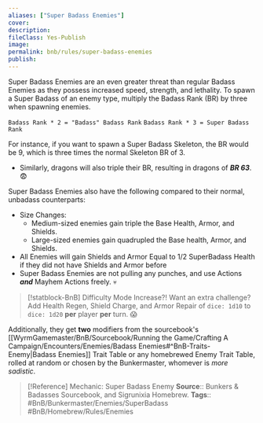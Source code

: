 ```yaml
---
aliases: ["Super Badass Enemies"]
cover: 
description: 
fileClass: Yes-Publish
image: 
permalink: bnb/rules/super-badass-enemies
publish: 
---
```


Super Badass Enemies are an even greater threat than regular Badass Enemies as they possess increased speed, strength, and lethality. To spawn a Super Badass of an enemy type, multiply the Badass Rank (BR) by three when spawning enemies.

`Badass Rank * 2 = "Badass" Badass Rank`
`Badass Rank * 3 = Super Badass Rank`

For instance, if you want to spawn a Super Badass Skeleton, the BR would be 9, which is three times the normal Skeleton BR of 3. 
- Similarly, dragons will also triple their BR, resulting in dragons of ***BR 63***. 😨

Super Badass Enemies also have the following compared to their normal, unbadass counterparts:
- Size Changes:
    - Medium-sized enemies gain triple the Base Health, Armor, and Shields.
    - Large-sized enemies gain quadrupled the Base health, Armor, and Shields.
- All Enemies will gain Shields and Armor Equal to 1/2 SuperBadass Health if they did not have Shields and Armor before
- Super Badass Enemies are not pulling any punches, and use Actions ***and*** Mayhem Actions freely. 💀

> [!statblock-BnB] Difficulty Mode Increase?!
> Want an extra challenge? 
> Add Health Regen, Shield Charge, and Armor Repair of `dice: 1d10` to `dice: 1d20` **per** player **per** turn. 😱

Additionally, they get **two** modifiers from the sourcebook's [[WyrmGamemaster/BnB/Sourcebook/Running the Game/Crafting A Campaign/Encounters/Enemies/Badass Enemies#^BnB-Traits-Enemy|Badass Enemies]] Trait Table or any homebrewed Enemy Trait Table, rolled at random or chosen by the Bunkermaster, whomever is *more sadistic*.

> [!Reference] Mechanic: Super Badass Enemy
> **Source**:: Bunkers & Badasses Sourcebook, and Sigrunixia Homebrew.
> **Tags**:: #BnB/Bunkermaster/Enemies/SuperBadass #BnB/Homebrew/Rules/Enemies
